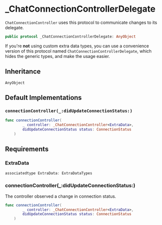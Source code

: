 # \_ChatConnectionControllerDelegate

`ChatConnectionController` uses this protocol to communicate changes to its delegate.

``` swift
public protocol _ChatConnectionControllerDelegate: AnyObject 
```

If you're **not** using custom extra data types, you can use a convenience version of this protocol
named `ChatConnectionControllerDelegate`, which hides the generic types, and make the usage easier.

## Inheritance

`AnyObject`

## Default Implementations

### `connectionController(_:didUpdateConnectionStatus:)`

``` swift
func connectionController(
        _ controller: _ChatConnectionController<ExtraData>,
        didUpdateConnectionStatus status: ConnectionStatus
    ) 
```

## Requirements

### ExtraData

``` swift
associatedtype ExtraData: ExtraDataTypes
```

### connectionController(\_:​didUpdateConnectionStatus:​)

The controller observed a change in connection status.

``` swift
func connectionController(
        _ controller: _ChatConnectionController<ExtraData>,
        didUpdateConnectionStatus status: ConnectionStatus
    )
```

